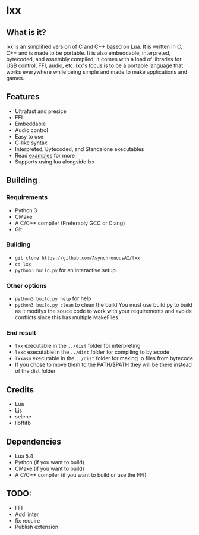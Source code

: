 # lxx
## What is it?
lxx is an simplified version of C and C++ based on Lua. It is written in C, C++ and is made to be portable. It is also embeddable, interpreted, bytecoded, and assembly compiled. It comes with a load of libraries for USB 
control, FFI, audio, etc. lxx's focus is to be a portable language that works everywhere while being simple
and made to make applications and games.

## Features
- Ultrafast and presice 
- FFI
- Embeddable
- Audio control
- Easy to use
- C-like syntax
- Interpreted, Bytecoded, and Standalone executables
- Read [examples](/Examples.md) for more
- Supports using lua alongside lxx
## Building
### Requirements
- Python 3
- CMake
- A C/C++ compiler (Preferably GCC or Clang)
- Git
### Building
- `git clone https://github.com/AsynchronousAI/lxx`
- `cd lxx`
- `python3 build.py` for an interactive setup. 
### Other options
- `python3 build.py help` for help
- `python3 build.py clean` to clean the build
You must use build.py to build as it modifys the souce code to work with your requirements and avoids conflicts since this has multiple MakeFiles. 
### End result
- `lxx` executable in the `../dist` folder for interpreting
- `lxxc` executable in the `../dist` folder for compiling to bytecode
- `lxxasm` executable in the `../dist` folder for making .o files from bytecode
- If you chose to move them to the PATH/$PATH they will be there instead of the dist folder
## Credits
- Lua
- Ljs
- selene
- libffifb
## Dependencies
- Lua 5.4
- Python (if you want to build)
- CMake (if you want to build)
- A C/C++ compiler (if you want to build or use the FFI)

## TODO:
- FFI
- Add linter
- fix require
- Publish extension